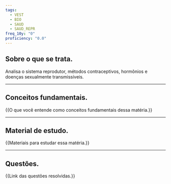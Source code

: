 ```yaml
---
tags:
  - VEST
  - BIO
  - SAUD
  - SAUD_REPR
freq_10y: "0"
proficiency: "0.0"
---
```

## Sobre o que se trata.

Analisa o sistema reprodutor, métodos contraceptivos, hormônios e doenças sexualmente transmissíveis.

--- 
## Conceitos fundamentais.

{{O que você entende como conceitos fundamentais dessa matéria.}}

---
## Material de estudo.

{{Materiais para estudar essa matéria.}}

--- 
## Questões.

{{Link das questões resolvidas.}}